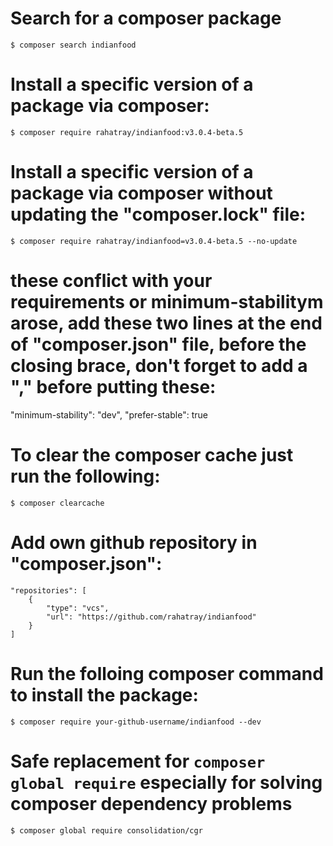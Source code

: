 # Search for a composer package
    $ composer search indianfood

# Install a specific version of a package via composer:
    $ composer require rahatray/indianfood:v3.0.4-beta.5
    
# Install a specific version of a package via composer without updating the "composer.lock" file:
    $ composer require rahatray/indianfood=v3.0.4-beta.5 --no-update
    
# these conflict with your requirements or minimum-stabilitym arose, add these two lines at the end of "composer.json" file, before the closing brace, don't forget to add a "," before putting these:
  "minimum-stability": "dev",
  "prefer-stable": true

# To clear the composer cache just run the following:
    $ composer clearcache

# Add own github repository in "composer.json":
    "repositories": [
        {
            "type": "vcs",
            "url": "https://github.com/rahatray/indianfood"
        }
    ]

# Run the folloing composer command to install the package:
    $ composer require your-github-username/indianfood --dev

# Safe replacement for `composer global require` especially for solving composer dependency problems
    $ composer global require consolidation/cgr
